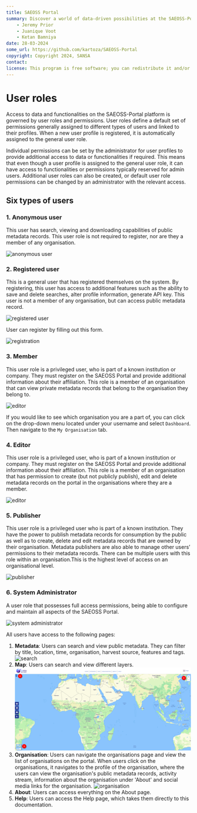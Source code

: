 ```yaml
---
title: SAEOSS Portal
summary: Discover a world of data-driven possibilities at the SAEOSS-Portal, where information converges to empower data sharing and decision-making.
    - Jeremy Prior
    - Juanique Voot
    - Ketan Bamniya
date: 28-03-2024
some_url: https://github.com/kartoza/SAEOSS-Portal
copyright: Copyright 2024, SANSA
contact:
license: This program is free software; you can redistribute it and/or modify it under the terms of the GNU Affero General Public License as published by the Free Software Foundation; either version 3 of the License, or (at your option) any later version.
---
```


# User roles

Access to data and functionalities on the SAEOSS-Portal platform is governed by user roles and permissions. User roles define a default set of permissions generally assigned to different types of users and linked to their profiles. When a new user profile is registered, it is automatically assigned to the general user role.

Individual permissions can be set by the administrator for user profiles to provide additional access to data or functionalities if required. This means that even though a user profile is assigned to the general user role, it can have access to functionalities or permissions typically reserved for admin users. Additional user roles can also be created, or default user role permissions can be changed by an administrator with the relevant access.

## Six types of users

### 1. Anonymous user

This user has search, viewing and downloading capabilities of public metadata records. This user role is not required to register, nor are they a member of any organisation.

![anonymous user](img/anonymous_user-1.png)

### 2. Registered user

This is a general user that has registered themselves on the system. By registering, this user has access to additional features such as the ability to save and delete searches, alter profile information, generate API key. This user is not a member of any organisation, but can access public metadata record.

![registered user](img/registered_user-1.png)

User can register by filling out this form.

![registration](img/registration-1.png)

### 3. Member

This user role is a privileged user, who is part of a known institution or company. They must register on the SAEOSS Portal and provide additional information about their affiliation. This role is a member of an organisation that can view private metadata records that belong to the organisation they belong to.

![editor](img/organisational_member-1.png)

If you would like to see which organisation you are a part of, you can click on the drop-down menu located under your username and select `Dashboard`. Then navigate to the `My Organisation` tab.

### 4. Editor

This user role is a privileged user, who is part of a known institution or company. They must register on the SAEOSS Portal and provide additional information about their affiliation. This role is a member of an organisation that has permission to create (but not publicly publish), edit and delete metadata records on the portal in the organisations where they are a member.

![editor](img/organisational_editor-1.png)

### 5. Publisher

This user role is a privileged user who is part of a known institution. They have the power to publish metadata records for consumption by the public as well as to create, delete and edit metadata records that are owned by their organisation. Metadata publishers are also able to manage other users’ permissions to their metadata records. There can be multiple users with this role within an organisation.This is the highest level of access on an organisational level.

![publisher](img/organisational_publisher-1.png)

### 6. System Administrator

A user role that possesses full access permissions, being able to configure and maintain all aspects of the SAEOSS Portal.

![system administrator](img/system_administrator-1.png)

All users have access to the following pages:

1. **Metadata**: Users can search and view public metadata. They can filter by title, location, time, organisation, harvest source, features and tags.
    ![search](img/search-1.png)
2. **Map**: Users can search and view different layers.
    ![map](img/map-1.png)
3. **Organisation**: Users can navigate the organisations page and view the list of organisations on the portal. When users click on the organisations, it navigates to the profile of the organisation, where the users can view the organisation's public metadata records, activity stream, information about the organisation under 'About' and social media links for the organisation.
    ![organisation](img/organisation-1.png)
4. **About**: Users can access everything on the About page.
5. **Help**: Users can access the Help page, which takes them directly to this documentation.
